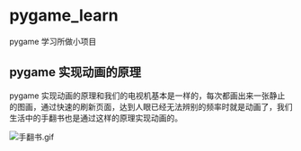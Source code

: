# pygame_learn
pygame 学习所做小项目

## pygame 实现动画的原理

pygame 实现动画的原理和我们的电视机基本是一样的，每次都画出来一张静止的图画，通过快速的刷新页面，达到人眼已经无法辨别的频率时就是动画了，我们生活中的手翻书也是通过这样的原理实现动画的。

![手翻书.gif](https://i.loli.net/2021/02/06/skwRxVZOKg254Sz.gif)